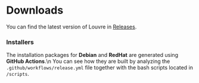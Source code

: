 # Downloads

You can find the latest version of Louvre in [Releases](https://github.com/CuarzoSoftware/Louvre/releases).

### Installers

The installation packages for **Debian** and **RedHat** are generated using **GitHub Actions**.\n
You can see how they are built by analyzing the ```.github/workflows/release.yml``` file together with the bash scripts located in ```/scripts```.